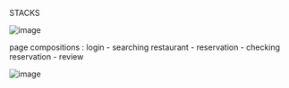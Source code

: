 STACKS

![image](https://github.com/user-attachments/assets/d8e3e0ba-d998-4ccc-8e59-9d07b232b9ea)





page compositions : login - searching restaurant - reservation - checking reservation - review

![image](https://github.com/user-attachments/assets/f6f1780d-875b-46b0-9f16-c3f248e02e97)
